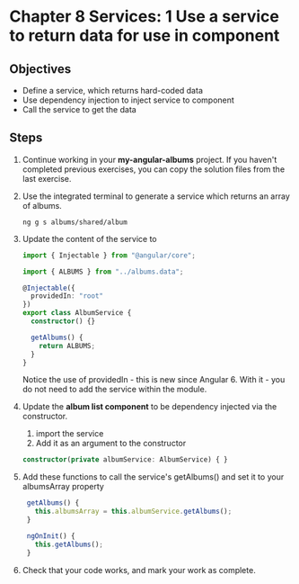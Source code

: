 # Chapter 8 Services: 1 Use a service to return data for use in component

## Objectives

- Define a service, which returns hard-coded data
- Use dependency injection to inject service to component
- Call the service to get the data

## Steps

1. Continue working in your **my-angular-albums** project. If you haven't completed previous exercises, you can copy the solution files from the last exercise.

1. Use the integrated terminal to generate a service which returns an array of albums.

   ```
   ng g s albums/shared/album
   ```

1. Update the content of the service to

   ```typescript
   import { Injectable } from "@angular/core";

   import { ALBUMS } from "../albums.data";

   @Injectable({
     providedIn: "root"
   })
   export class AlbumService {
     constructor() {}

     getAlbums() {
       return ALBUMS;
     }
   }
   ```

   Notice the use of providedIn - this is new since Angular 6. With it - you do not need to add the service within the module.

1. Update the **album list component** to be dependency injected via the constructor.

   1. import the service
   2. Add it as an argument to the constructor

   ```typescript
   constructor(private albumService: AlbumService) { }
   ```

1. Add these functions to call the service's getAlbums() and set it to your albumsArray property

   ```typescript
    getAlbums() {
      this.albumsArray = this.albumService.getAlbums();
    }

    ngOnInit() {
      this.getAlbums();
    }
   ```

1. Check that your code works, and mark your work as complete.
